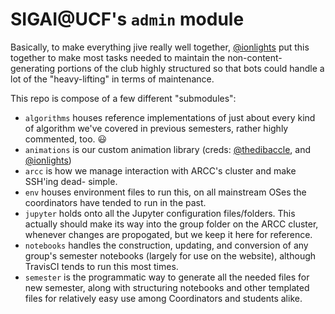 # SIGAI@UCF's `admin` module

Basically, to make everything jive really well together, 
[@ionlights][@gh-ionlights] put this together to make most tasks 
needed to maintain the non-content-generating portions of the club highly 
structured so that bots could handle a lot of the "heavy-lifting" in terms of 
maintenance. 

This repo is compose of a few different "submodules":
- `algorithms` houses reference implementations of just about every kind of 
algorithm we've covered in previous semesters, rather highly commented, too. :smiley: 
- `animations` is our custom animation library (creds: [@thedibaccle][@gh-thedibaccle], 
and [@ionlights][@gh-ionlights])
- `arcc` is how we manage interaction with ARCC's cluster and make SSH'ing dead-
simple.
- `env` houses environment files to run this, on all mainstream OSes the 
coordinators have tended to run in the past.
- `jupyter` holds onto all the Jupyter configuration files/folders. This 
actually should make its way into the group folder on the ARCC cluster, whenever
changes are propogated, but we keep it here for reference.
- `notebooks` handles the construction, updating, and conversion of any group's
semester notebooks (largely for use on the website), although TravisCI tends to
run this most times.
- `semester` is the programmatic way to generate all the needed files for new 
semester, along with structuring notebooks and other templated files for 
relatively easy use among Coordinators and students alike.  

[@gh-ionlights]: https://github.com/ionlights
[@gh-thedibaccle]: https://github.com/thedibaccle
